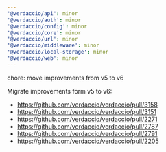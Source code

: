 ```yaml
---
'@verdaccio/api': minor
'@verdaccio/auth': minor
'@verdaccio/config': minor
'@verdaccio/core': minor
'@verdaccio/url': minor
'@verdaccio/middleware': minor
'@verdaccio/local-storage': minor
'@verdaccio/web': minor
---
```


chore: move improvements from v5 to v6

Migrate improvements form v5 to v6:

- https://github.com/verdaccio/verdaccio/pull/3158
- https://github.com/verdaccio/verdaccio/pull/3151
- https://github.com/verdaccio/verdaccio/pull/2271
- https://github.com/verdaccio/verdaccio/pull/2787
- https://github.com/verdaccio/verdaccio/pull/2791
- https://github.com/verdaccio/verdaccio/pull/2205
